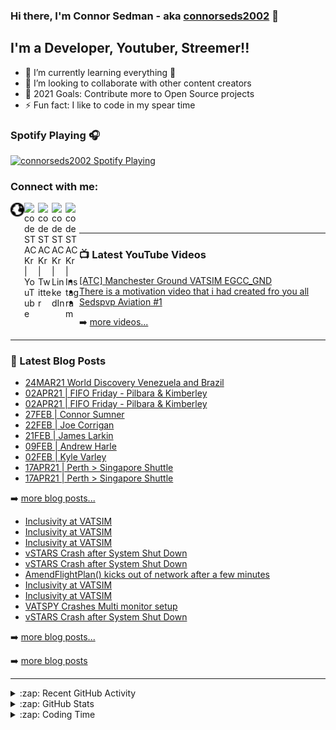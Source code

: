 ### Hi there, I'm Connor Sedman - aka [connorseds2002][website] 👋

## I'm a Developer, Youtuber, Streemer!!

- 🌱 I’m currently learning everything 🤣
- 👯 I’m looking to collaborate with other content creators
- 🥅 2021 Goals: Contribute more to Open Source projects
- ⚡ Fun fact: I like to code in my spear time

### Spotify Playing 🎧

[<img src="https://novatorem.connorseds2002.vercel.app/api/spotify" alt="connorseds2002 Spotify Playing" width="350" />](https://open.spotify.com/user/connor-808)

### Connect with me:

[<img align="left" alt="codeSTACKr.com" width="22px" src="https://raw.githubusercontent.com/iconic/open-iconic/master/svg/globe.svg" />][website]
[<img align="left" alt="codeSTACKr | YouTube" width="22px" src="https://cdn.jsdelivr.net/npm/simple-icons@v3/icons/youtube.svg" />][youtube]
[<img align="left" alt="codeSTACKr | Twitter" width="22px" src="https://cdn.jsdelivr.net/npm/simple-icons@v3/icons/twitter.svg" />][twitter]
[<img align="left" alt="codeSTACKr | LinkedIn" width="22px" src="https://cdn.jsdelivr.net/npm/simple-icons@v3/icons/linkedin.svg" />][linkedin]
[<img align="left" alt="codeSTACKr | Instagram" width="22px" src="https://cdn.jsdelivr.net/npm/simple-icons@v3/icons/instagram.svg" />][instagram]

<br />
<br />

---

### 📺 Latest YouTube Videos

<!-- YOUTUBE:START -->
- [[ATC] Manchester Ground VATSIM EGCC_GND](https://www.youtube.com/watch?v=2gOB_NWOp2o)
- [There is a motivation video that i had created fro you all](https://www.youtube.com/watch?v=cKzpUc_jYaw)
- [Sedspvp Aviation #1](https://www.youtube.com/watch?v=6Z4TeOA4d0A)
<!-- YOUTUBE:END -->

➡️ [more videos...](https://youtube.com/channel/UC6fFV-8lCLLoKYCUAstFbQQ)

---

### 📕 Latest Blog Posts

<!-- BLOG-POST-LIST:START -->
- [24MAR21 World Discovery Venezuela and Brazil](https://vatpac.org/calendar/event/1701-24mar21-world-discovery-venezuela-and-brazil/)
- [02APR21 | FIFO Friday - Pilbara & Kimberley](https://vatpac.org/calendar/event/1699-02apr21-fifo-friday-pilbara-kimberley/)
- [02APR21 | FIFO Friday - Pilbara & Kimberley](https://vatpac.org/forums/topic/18671-02apr21-fifo-friday-pilbara-kimberley/?do=findComment&comment=131240)
- [27FEB | Connor Sumner](https://vatpac.org/forums/topic/18670-27feb-connor-sumner/?do=findComment&comment=131231)
- [22FEB | Joe Corrigan](https://vatpac.org/forums/topic/18669-22feb-joe-corrigan/?do=findComment&comment=131230)
- [21FEB | James Larkin](https://vatpac.org/forums/topic/18668-21feb-james-larkin/?do=findComment&comment=131229)
- [09FEB | Andrew Harle](https://vatpac.org/forums/topic/18667-09feb-andrew-harle/?do=findComment&comment=131228)
- [02FEB | Kyle Varley](https://vatpac.org/forums/topic/18666-02feb-kyle-varley/?do=findComment&comment=131227)
- [17APR21 | Perth > Singapore Shuttle](https://vatpac.org/calendar/event/1697-17apr21-perth-singapore-shuttle/)
- [17APR21 | Perth > Singapore Shuttle](https://vatpac.org/forums/topic/18662-17apr21-perth-singapore-shuttle/?do=findComment&comment=131217)
<!-- BLOG-POST-LIST:END -->

➡️ [more blog posts...](https://Forums.vatpac.org)
<!-- VATSIM.NET:START -->
- [Inclusivity at VATSIM](https://forums.vatsim.net/topic/30989-inclusivity-at-vatsim/?do=findComment&comment=176927)
- [Inclusivity at VATSIM](https://forums.vatsim.net/topic/30989-inclusivity-at-vatsim/?do=findComment&comment=176926)
- [Inclusivity at VATSIM](https://forums.vatsim.net/topic/30989-inclusivity-at-vatsim/?do=findComment&comment=176925)
- [vSTARS Crash after System Shut Down](https://forums.vatsim.net/topic/31033-vstars-crash-after-system-shut-down/?do=findComment&comment=176924)
- [vSTARS Crash after System Shut Down](https://forums.vatsim.net/topic/31033-vstars-crash-after-system-shut-down/?do=findComment&comment=176923)
- [AmendFlightPlan() kicks out of network after a few minutes](https://forums.vatsim.net/topic/31034-amendflightplan-kicks-out-of-network-after-a-few-minutes/?do=findComment&comment=176922)
- [Inclusivity at VATSIM](https://forums.vatsim.net/topic/30989-inclusivity-at-vatsim/?do=findComment&comment=176921)
- [Inclusivity at VATSIM](https://forums.vatsim.net/topic/30989-inclusivity-at-vatsim/?do=findComment&comment=176920)
- [VATSPY Crashes Multi monitor setup](https://forums.vatsim.net/topic/29997-vatspy-crashes-multi-monitor-setup/?do=findComment&comment=176919)
- [vSTARS Crash after System Shut Down](https://forums.vatsim.net/topic/31033-vstars-crash-after-system-shut-down/?do=findComment&comment=176918)
<!-- VATSIM.NET:END -->
➡️ [more blog posts...](https://forums.vatsim.net/)

<!-- IVAO.AERO:START -->
<!-- IVAO.AERO:END -->
➡️ [more blog posts](https://forum.ivao.areo/)

---

<details>
  <summary>:zap: Recent GitHub Activity</summary>
  
<!--START_SECTION:activity-->
1. ❗️ Closed issue [#42](https://github.com/jamesgeorge007/github-activity-readme/issues/42) in [jamesgeorge007/github-activity-readme](https://github.com/jamesgeorge007/github-activity-readme)
2. 🗣 Commented on [#12](https://github.com/Connorseds2002/VATUK-vatsys-dataset/issues/12) in [Connorseds2002/VATUK-vatsys-dataset](https://github.com/Connorseds2002/VATUK-vatsys-dataset)
3. 🎉 Merged PR [#1](https://github.com/Connorseds2002/UK-Sector-File/pull/1) in [Connorseds2002/UK-Sector-File](https://github.com/Connorseds2002/UK-Sector-File)
4. 💪 Opened PR [#1](https://github.com/Connorseds2002/UK-Sector-File/pull/1) in [Connorseds2002/UK-Sector-File](https://github.com/Connorseds2002/UK-Sector-File)
5. 💪 Opened PR [#12](https://github.com/Connorseds2002/VATUK-vatsys-dataset/pull/12) in [Connorseds2002/VATUK-vatsys-dataset](https://github.com/Connorseds2002/VATUK-vatsys-dataset)
6. 💪 Opened PR [#11](https://github.com/Connorseds2002/VATUK-vatsys-dataset/pull/11) in [Connorseds2002/VATUK-vatsys-dataset](https://github.com/Connorseds2002/VATUK-vatsys-dataset)
7. 🗣 Commented on [#9](https://github.com/Connorseds2002/VATUK-vatsys-dataset/issues/9) in [Connorseds2002/VATUK-vatsys-dataset](https://github.com/Connorseds2002/VATUK-vatsys-dataset)
8. ❗️ Opened issue [#10](https://github.com/Connorseds2002/VATUK-vatsys-dataset/issues/10) in [Connorseds2002/VATUK-vatsys-dataset](https://github.com/Connorseds2002/VATUK-vatsys-dataset)
9. 💪 Opened PR [#8](https://github.com/Connorseds2002/VATUK-vatsys-dataset/pull/8) in [Connorseds2002/VATUK-vatsys-dataset](https://github.com/Connorseds2002/VATUK-vatsys-dataset)
10. 🎉 Merged PR [#6](https://github.com/Connorseds2002/VATUK-vatsys-dataset/pull/6) in [Connorseds2002/VATUK-vatsys-dataset](https://github.com/Connorseds2002/VATUK-vatsys-dataset)
<!--END_SECTION:activity-->

</details>

<details>
  <summary>:zap: GitHub Stats</summary>

  <img align="left" alt="connorseds2002's GitHub Stats" src="http://github-readme-stats.connorseds2002.vercel.app/api?username=connorseds2002&show_icons=true&hide_border=true" />
<img align="left" alt="connorseds2002's GitHub Top Langs" src="http://github-readme-stats.connorseds2002.vercel.app/api/top-langs/?username=connorseds2002&layout=compact2&show_icons=true&hide_border=true" />

</details>

<details>
  <summary>:zap: Coding Time</summary>
  <a href="https://wakatime.com"><img src="https://wakatime.com/share/@connorseds2002/fbe24d6b-ddb8-468c-bf02-701ed789a553.png" /></a>

</details>

[website]: https://vatpac.org
[twitter]: https://twitter.com/connorsedman11
[youtube]: https://youtube.com/channel/UC6fFV-8lCLLoKYCUAstFbQQ
[instagram]: https://instagram.com/
[linkedin]: https://linkedin.com/in/
